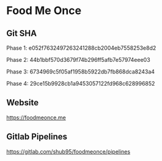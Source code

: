 # Food Me Once

## Git SHA
Phase 1: e052f7632497263241288cb2004eb7558253e8d2

Phase 2: 44b1bbf570d3679f74b296ff5afb7e57974eee03

Phase 3: 6734969c5f05af1958b5922db7fb868dca8243a4

Phase 4: 29ce15b9928cb1a9453057122fd968c628996852

## Website 
https://foodmeonce.me

## Gitlab Pipelines 
https://gitlab.com/shub95/foodmeonce/pipelines

